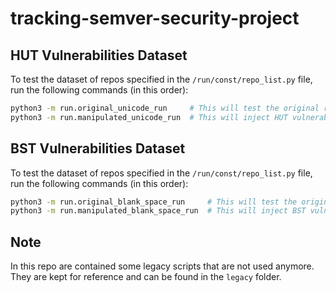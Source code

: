 # tracking-semver-security-project

## HUT Vulnerabilities Dataset
To test the dataset of repos specified in the `/run/const/repo_list.py` 
file, run the following commands (in this order):
```bash 
python3 -m run.original_unicode_run     # This will test the original repos
python3 -m run.manipulated_unicode_run  # This will inject HUT vulnerability and test the repos
```

## BST Vulnerabilities Dataset
To test the dataset of repos specified in the `/run/const/repo_list.py`
file, run the following commands (in this order):
```bash 
python3 -m run.original_blank_space_run     # This will test the original repos
python3 -m run.manipulated_blank_space_run  # This will inject BST vulnerability and test the repos
```

## Note

In this repo are contained some legacy scripts that are not used anymore.
They are kept for reference and can be found in the `legacy` folder.
